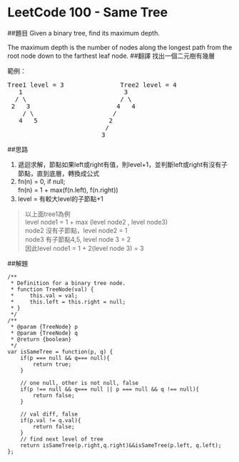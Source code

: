 # LeetCode 100 - Same Tree


##題目
Given a binary tree, find its maximum depth.

The maximum depth is the number of nodes along the longest path from the root node down to the farthest leaf node.
##翻譯
找出一個二元樹有幾層

範例：  
<pre>
Tree1 level = 3               Tree2 level = 4 
   1                           3
  / \                         / \
 2   3                       4   4
    / \                     /  
   4   5                   2
                          /
                         3
</pre>
##思路
1. 遞迴求解，節點如果left或right有值，則level+1，並判斷left或right有沒有子節點，直到底層，轉換成公式
2. fn(n) = 0, if null;  
   fn(n) = 1 + max(f(n.left), f(n.right))　
3. level = 有較大level的子節點+1


> 以上面tree1為例  
> level node1 = 1 + max (level node2 , level node3)  
> node2 沒有子節點，level node2 = 1  
> node3 有子節點4,5, level node 3 = 2  
> 因此level node1 = 1 + 2(level node 3) = 3



##解題
```
/**
 * Definition for a binary tree node.
 * function TreeNode(val) {
 *     this.val = val;
 *     this.left = this.right = null;
 * }
 */
/**
 * @param {TreeNode} p
 * @param {TreeNode} q
 * @return {boolean}
 */
var isSameTree = function(p, q) {
    if(p === null && q=== null){
        return true;
    }
    
    // one null, other is not null, false
    if(p !== null && q=== null || p === null && q !== null){
        return false;
    }
    
    // val diff, false
    if(p.val != q.val){
        return false;
    }
    // find next level of tree
    return isSameTree(p.right,q.right)&&isSameTree(p.left, q.left);
};

```



